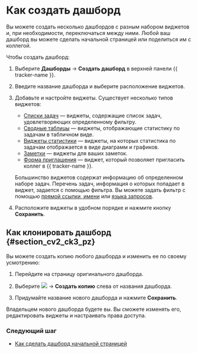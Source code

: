# Как создать дашборд

Вы можете создать несколько дашбордов с разным набором виджетов и, при необходимости, переключаться между ними. Любой ваш дашборд вы можете сделать начальной страницей или поделиться им с коллегой.

Чтобы создать дашборд:

1. Выберите **Дашборды** → **Создать дашборд** в верхней панели {{ tracker-name }}.

1. Введите название дашборда и выберите расположение виджетов.

1. Добавьте и настройте виджеты. Существует несколько типов виджетов:

    - [Списки задач](widgets.md#section_ll1_zdp_pz) — виджеты, содержащие список задач, удовлетворяющих определенному фильтру.
    - [Сводные таблицы](widgets.md#section_esm_vjp_pz) — виджеты, отображающие статистику по задачам в табличном виде.
    - [Виджеты статистики](widgets.md#section_htb_kvp_pz) — виджеты, на которых статистика по задачам отображается в виде диаграмм и графиков.
    - [Заметки](widgets.md#section_rtw_3gr_pz) — виджеты для ваших заметок.
    - [Форма приглашения](widgets.md#invite_form) — виджет, который позволяет пригласить коллег в {{ tracker-name }}.

    Большинство виджетов содержат информацию об определенном наборе задач. Перечень задач, информация о которых попадает в виджет, задается с помощью фильтра. Вы можете задать фильтр с помощью [прямой ссылки, имени](create-filter.md) или [языка запросов](query-filter.md).

1. Расположите виджеты в удобном порядке и нажмите кнопку **Сохранить**.


## Как клонировать дашборд {#section_cv2_ck3_pz}

Вы можете создать копию любого дашборда и изменить ее по своему усмотрению:

1. Перейдите на страницу оригинального дашборда.

1. Выберите ![](../../_assets/tracker/icon-settings.png) → **Создать копию** слева от названия дашборда.

1. Придумайте название нового дашборда и нажмите **Сохранить**.


Владельцем нового дашборда будете вы. Вы сможете изменять его, редактировать виджеты и настраивать права доступа.


### Следующий шаг

- [Как сделать дашборд начальной страницей](startpage-dashboard.md)



